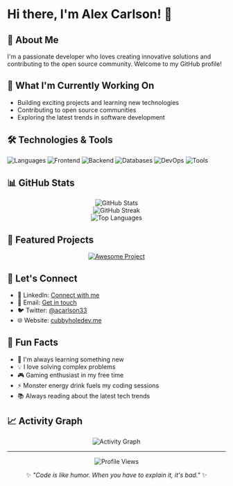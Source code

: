 # Hi there, I'm Alex Carlson! 👋

## 🚀 About Me

I'm a passionate developer who loves creating innovative solutions and contributing to the open source community. Welcome to my GitHub profile!

## 🔭 What I'm Currently Working On

- Building exciting projects and learning new technologies
- Contributing to open source communities
- Exploring the latest trends in software development

## 🛠️ Technologies & Tools

![Languages](https://skillicons.dev/icons?i=js,ts,python,java,go&theme=dark)
![Frontend](https://skillicons.dev/icons?i=react,vue,html,css,sass&theme=dark)
![Backend](https://skillicons.dev/icons?i=nodejs,express,django,spring&theme=dark)
![Databases](https://skillicons.dev/icons?i=mysql,postgres,mongodb,redis&theme=dark)
![DevOps](https://skillicons.dev/icons?i=docker,kubernetes,aws,gcp&theme=dark)
![Tools](https://skillicons.dev/icons?i=git,vscode,linux,bash&theme=dark)

## 📊 GitHub Stats

<div align="center">
  <img src="https://github-readme-stats.vercel.app/api?username=acarlson33&show_icons=true&theme=dark&hide_border=true&include_all_commits=true&count_private=true" alt="GitHub Stats" />
</div>

<div align="center">
  <img src="https://github-readme-streak-stats.herokuapp.com/?user=acarlson33&theme=dark&hide_border=true" alt="GitHub Streak" />
</div>

<div align="center">
  <img src="https://github-readme-stats.vercel.app/api/top-langs/?username=acarlson33&theme=dark&hide_border=true&include_all_commits=true&count_private=true&layout=compact" alt="Top Languages" />
</div>

## 🌟 Featured Projects

<!-- You can customize this section with your actual projects -->
<div align="center">
  <a href="https://github.com/acarlson33">
    <img src="https://github-readme-stats.vercel.app/api/pin/?username=acarlson33&repo=awesome-project&theme=dark&hide_border=true" alt="Awesome Project" />
  </a>
</div>

## 🤝 Let's Connect

- 💼 LinkedIn: [Connect with me](https://www.linkedin.com/in/acarlson33)
- 📧 Email: [Get in touch](mailto:your.email@example.com)
- 🐦 Twitter: [@acarlson33](https://twitter.com/acarlson33)
- 🌐 Website: [cubbyholedev.me](https://cubbyholedev.me)

## 🎯 Fun Facts

- 🌱 I'm always learning something new
- 💡 I love solving complex problems
- 🎮 Gaming enthusiast in my free time
- ⚡ Monster energy drink fuels my coding sessions
- 📚 Always reading about the latest tech trends

## 📈 Activity Graph

<div align="center">
  <img src="https://github-readme-activity-graph.vercel.app/graph?username=acarlson33&bg_color=0d1117&color=ffffff&line=00ff00&point=ff6b6b&area=true&hide_border=true" alt="Activity Graph" />
</div>

---

<div align="center">
  <img src="https://komarev.com/ghpvc/?username=acarlson33&label=Profile%20Views&color=brightgreen&style=flat" alt="Profile Views" />
  
  ✨ *"Code is like humor. When you have to explain it, it's bad."* ✨
</div>
